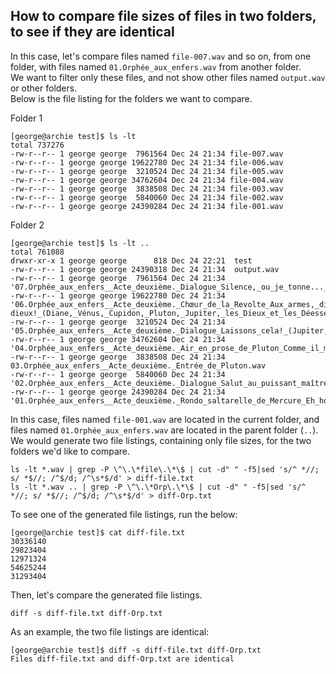 ## How to compare file sizes of files in two folders, to see if they are identical

In this case, let's compare files named `file-007.wav` and so on, from one folder, with files named `01.Orphée_aux_enfers.wav` from another folder.  
We want to filter only these files, and not show other files named `output.wav` or other folders.  
Below is the file listing for the folders we want to compare.  

Folder 1  
```
[george@archie test]$ ls -lt
total 737276
-rw-r--r-- 1 george george  7961564 Dec 24 21:34 file-007.wav
-rw-r--r-- 1 george george 19622780 Dec 24 21:34 file-006.wav
-rw-r--r-- 1 george george  3210524 Dec 24 21:34 file-005.wav
-rw-r--r-- 1 george george 34762604 Dec 24 21:34 file-004.wav
-rw-r--r-- 1 george george  3838508 Dec 24 21:34 file-003.wav
-rw-r--r-- 1 george george  5840060 Dec 24 21:34 file-002.wav
-rw-r--r-- 1 george george 24390284 Dec 24 21:34 file-001.wav
```
Folder 2  
```
[george@archie test]$ ls -lt ..
total 761088
drwxr-xr-x 1 george george      818 Dec 24 22:21  test
-rw-r--r-- 1 george george 24390318 Dec 24 21:34  output.wav
-rw-r--r-- 1 george george  7961564 Dec 24 21:34 '07.Orphée_aux_enfers__Acte_deuxième._Dialogue_Silence,_ou_je_tonne..._(Jupiter,_Pluton,_Diane).wav'
-rw-r--r-- 1 george george 19622780 Dec 24 21:34 '06.Orphée_aux_enfers__Acte_deuxième._Chœur_de_la_Revolte_Aux_armes,_dieux_et_demi-dieux!_(Diane,_Vénus,_Cupidon,_Pluton,_Jupiter,_les_Dieux_et_les_Déesses).wav'
-rw-r--r-- 1 george george  3210524 Dec 24 21:34 '05.Orphée_aux_enfers__Acte_deuxième._Dialogue_Laissons_cela!_(Jupiter,_Pluton).wav'
-rw-r--r-- 1 george george 34762604 Dec 24 21:34 '04.Orphée_aux_enfers__Acte_deuxième._Air_en_prose_de_Pluton_Comme_il_me_regarde!_(Pluton).wav'
-rw-r--r-- 1 george george  3838508 Dec 24 21:34  03.Orphée_aux_enfers__Acte_deuxième._Entrée_de_Pluton.wav
-rw-r--r-- 1 george george  5840060 Dec 24 21:34 '02.Orphée_aux_enfers__Acte_deuxième._Dialogue_Salut_au_puissant_maître_des_dieux..._(Mercure,_Jupiter,_Junon).wav'
-rw-r--r-- 1 george george 24390284 Dec 24 21:34 '01.Orphée_aux_enfers__Acte_deuxième._Rondo_saltarelle_de_Mercure_Eh_hop!_Eh_hop!_(Mercure,_Junon,_Jupiter).wav'
```
In this case, files named `file-001.wav` are located in the current folder, and files named `01.Orphée_aux_enfers.wav` are located in the parent folder (`..`).  
We would generate two file listings, containing only file sizes, for the two folders we'd like to compare.  
```
ls -lt *.wav | grep -P \^\.\*file\.\*\$ | cut -d" " -f5|sed 's/^ *//; s/ *$//; /^$/d; /^\s*$/d' > diff-file.txt
ls -lt *.wav .. | grep -P \^\.\*Orp\.\*\$ | cut -d" " -f5|sed 's/^ *//; s/ *$//; /^$/d; /^\s*$/d' > diff-Orp.txt
```

To see one of the generated file listings, run the below:  
```
[george@archie test]$ cat diff-file.txt 
30336140
29823404
12971324
54625244
31293404
```
Then, let's compare the generated file listings.
```
diff -s diff-file.txt diff-Orp.txt
```

As an example, the two file listings are identical:  
```
[george@archie test]$ diff -s diff-file.txt diff-Orp.txt 
Files diff-file.txt and diff-Orp.txt are identical
```

